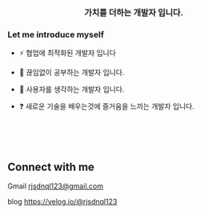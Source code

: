 ### <div align="center">가치를 더하는 개발자 입니다.</div>  
  
### Let me introduce myself
-  ⚡ 협업에 최적화된 개발자 입니다  
  

- 🔭 끊임없이 공부하는 개발자 입니다.  
  

- 🌱 사용자를 생각하는 개발자 입니다.  
  

- ❓ 새로운 기술을 배우는것에 즐거움을 느끼는 개발자 입니다.  
  

<br/>  



<br/>  


  
  

<br/>  


<!-- ## Github Stats   -->
<!-- <div align="center"><img src="https://github-readme-stats.vercel.app/api?username=rjsdnql123&show_icons=true&count_private=true&hide_border=true" align="center" /></div>   -->

## Connect with me
Gmail rjsdnql123@gmail.com

blog https://velog.io/@rjsdnql123
